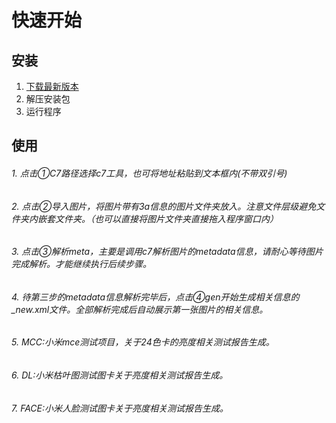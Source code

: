 # 快速开始

## 安装
1. [下载最新版本](https://github.com/965962591/aebox_releases/releases)
2. 解压安装包
3. 运行程序


## 使用
###### 1. 点击①C7路径选择c7工具，也可将地址粘贴到文本框内(不带双引号)
###### 2. 点击②导入图片，将图片带有3a信息的图片文件夹放入。注意文件层级避免文件夹内嵌套文件夹。（也可以直接将图片文件夹直接拖入程序窗口内）
###### 3. 点击③解析meta，主要是调用c7解析图片的metadata信息，请耐心等待图片完成解析。才能继续执行后续步骤。
###### 4. 待第三步的metadata信息解析完毕后，点击④gen开始生成相关信息的_new.xml文件。全部解析完成后自动展示第一张图片的相关信息。
###### 5. MCC:小米mce测试项目，关于24色卡的亮度相关测试报告生成。
###### 6. DL:小米枯叶图测试图卡关于亮度相关测试报告生成。
###### 7. FACE:小米人脸测试图卡关于亮度相关测试报告生成。